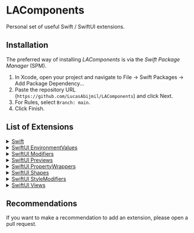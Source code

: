 # LAComponents

Personal set of useful Swift / SwiftUI extensions.


## Installation 

The preferred way of installing *LAComponents* is via the *Swift Package Manager* (SPM).

1. In Xcode, open your project and navigate to File → Swift Packages → Add Package Dependency...
2. Paste the repository URL (`https://github.com/LucasAbijmil/LAComponents`) and click Next.
3. For Rules, select `Branch: main`.
4. Click Finish.


## List of Extensions

<details>
	<summary><a href="https://github.com/LucasAbijmil/LAComponents/tree/main/Sources/LAComponents/Swift">Swift</a></summary>
	<ul>
		<li>
			<details>
				<summary><code><a href="https://github.com/LucasAbijmil/LAComponents/blob/main/Sources/LAComponents/Swift/Swift%20Types/Array.swift">Array</a></code></summary>
				<ul>
					<li><code>prepend(_ element: Element)</code> : Insert an Element at the beginning of the given Array.</li>
					<li><code>removeDuplicate() -> [Element]</code> : Delete all duplicate elements in a given Array.</li>
					<li><code>removeAll(_ element: Element) -> [Element]</code> : Delete all occurrences of an Element in a given Array.</li>
					<li><code>removeAll(_ elements: [Element]) -> [Element]</code> : Delete all occurrences of the Elements in the Array passed as parameters.</li>
				</ul>
			</details>
		</li>
		<li>
			<details>
				<summary><code><a href="https://github.com/LucasAbijmil/LAComponents/blob/main/Sources/LAComponents/Swift/Swift%20Types/Bundle.swift">Bundle</a></code></summary>
				<ul>
					<li><code>releaseVersion</code> : Return the current release version.</li>
					<li><code>buildVersion</code> : Return the current build version.</li>
				</ul>
			</details>
		</li>
		<li>
			<details>
				<summary><code><a href="https://github.com/LucasAbijmil/LAComponents/blob/main/Sources/LAComponents/Swift/Swift%20Types/Collection.swift">Collection</a></code></summary>
				<ul>
					<li><code>subscript(safe index: Index) -> Element?</code> : Custom subscript to avoid a crash when you try to access an index that is not necessarily contained in a Collection.</li>
				</ul>
			</details>
		</li>
		<li>
			<details>
				<summary><code><a href="https://github.com/LucasAbijmil/LAComponents/blob/main/Sources/LAComponents/Swift/Swift%20Types/Date.swift">Date</a></code></summary>
				<ul>
					<li><code>string(format: String) -> String</code> : Convert a Date to a String in the format you provide.</li>
				</ul>
			</details>
		</li>
		<li>
			<details>
				<summary><code><a href="https://github.com/LucasAbijmil/LAComponents/blob/main/Sources/LAComponents/Swift/Swift%20Types/Double.swift">Double</a></code></summary>
				<ul>
					<li><code>castInt</code> : Cast a Double as an Int.</li>
					<li><code>castRoundedInt</code> : Cast a Double rounded as an Int.</li>
					<li><code>castFloat</code> : Cast a Double as a Float.</li>
					<li><code>castCGFloat</code> : Cast a Double as a CGFloat.</li>
				</ul>
			</details>
		</li>
		<li>
			<details>
				<summary><code><a href="https://github.com/LucasAbijmil/LAComponents/blob/main/Sources/LAComponents/Swift/Swift%20Types/Int.swift">Int</a></code></summary>
				<ul>
					<li><code>castDouble</code> : Cast an Int as a Double.</li>
					<li><code>castFloat</code> : Cast an Int as a Float.</li>
					<li><code>castCGFloat</code> : Cast an Int as a CGFloat.</li>
				</ul>
			</details>
		</li>
		<li>
			<details>
				<summary><code><a href="https://github.com/LucasAbijmil/LAComponents/tree/main/Sources/LAComponents/Swift/Swift%20Types/Optionals">Optionals</a></code></summary>
				<ul>
					<li>
						<details>
							<summary><code><a href="https://github.com/LucasAbijmil/LAComponents/blob/main/Sources/LAComponents/Swift/Swift%20Types/Optionals/OptionalString.swift">Optional String</a></code></summary>
							<ul>
								<li><code>orEmpty</code> : A computed property, that returns the optional String unwrap or an empty one if the value is nil.</li>
							</ul>
						</details>
					</li>
				</ul>
			</details>
		</li>
		<li>
			<details>
				<summary><code><a href="https://github.com/LucasAbijmil/LAComponents/tree/main/Sources/LAComponents/Swift/Swift%20Types/Strings">String</a></code></summary>
				<ul>
					<li>
						<details>
							<summary><code><a href="https://github.com/LucasAbijmil/LAComponents/blob/main/Sources/LAComponents/Swift/Swift%20Types/Strings/String.swift">String</a></code></summary>
							<ul>
								<li><code>empty</code> : An empty String.</li>
								<li><code>trimmed</code> : A computed property that returns a new String that removes spaces and new lines at both ends of the String.</li>
								<li><code>firstLetterCapitalized</code> : A computed property that returns the String with the first letter capitalized.</li>
								<li><code>date(format: String) -> Date?</code> : Convert a String to a Date? in the format you provide.</li>
								<li><code>capitalizingFirstLetter() -> String</code> : Transforms the first letter of the String into a capitalized letter.</li>
							</ul>
						</details>
					</li>
					<li>
						<details>
							<summary><code><a href="https://github.com/LucasAbijmil/LAComponents/blob/main/Sources/LAComponents/Swift/Swift%20Types/Strings/StringInterpolation.swift">String Interpolation</a></code></summary>
							<ul>
								<li><code>appendInterpolation(localized key: String, _ args: CVarArg...)</code> : A custom String Interpolation which allows to use a localized string with parameters more easily.</li>
							</ul>
						</details>
					</li>
				</ul>
			</details>
		</li>
		<li>
			<details>
				<summary><code><a href="https://github.com/LucasAbijmil/LAComponents/tree/main/Sources/LAComponents/Swift/Swift%20Functions">Functions</a></code></summary>
				<ul>
					<li><code><a href="https://github.com/LucasAbijmil/LAComponents/blob/main/Sources/LAComponents/Swift/Swift%20Functions/Log.swift">log()</a></code> :  A custom log function that prints the message, file, function and the line calling this function.</li>
				</ul>
			</details>
		</li>
	</ul>
</details>

<details>
	<summary><a href="https://github.com/LucasAbijmil/LAComponents/tree/main/Sources/LAComponents/SwiftUI%20EnvironmentValues">SwiftUI EnvironmentValues</a></summary>
	<ul>
		<li><code><a href="https://github.com/LucasAbijmil/LAComponents/blob/main/Sources/LAComponents/SwiftUI%20EnvironmentValues/CurrentDevice.swift">CurrentDevice</a></code> : An EnvironmentValue that returns the current iOS device.</li>
		<li><code><a href="https://github.com/LucasAbijmil/LAComponents/blob/main/Sources/LAComponents/SwiftUI%20EnvironmentValues/HapticFeedback.swift">HapticFeedback</a></code> : An EnvironmentValue that creates and triggers an haptic feedback.</li>
	</ul>
</details>

<details>
	<summary><a href="https://github.com/LucasAbijmil/LAComponents/tree/main/Sources/LAComponents/SwiftUI%20Modifiers">SwiftUI Modifiers</a></summary>
	<ul>
		<details>
			<summary><a href="https://github.com/LucasAbijmil/LAComponents/tree/main/Sources/LAComponents/SwiftUI%20Modifiers/OS%20Modifiers">OS Modifiers</a></summary>
			<ul>
				<li><code><a href="https://github.com/LucasAbijmil/LAComponents/blob/main/Sources/LAComponents/SwiftUI%20Modifiers/OS%20Modifiers/iOS.swift">iOS&lt;Content: View&gt;(_ modifier: (Self) -> Content) -> some View</a></code> : Execute a closure that allows to apply a modifier on a View only for iOS.</li>
				<li><code><a href="https://github.com/LucasAbijmil/LAComponents/blob/main/Sources/LAComponents/SwiftUI%20Modifiers/OS%20Modifiers/iOS.swift">iOS&lt;T: ViewModifier&gt;(_ modifier: T) -> some View</a></code> : Apply a ViewModifier on a View only for iOS.</li>
				<br>
				<li><code><a href="https://github.com/LucasAbijmil/LAComponents/blob/main/Sources/LAComponents/SwiftUI%20Modifiers/OS%20Modifiers/macOS.swift">macOS&lt;Content: View&gt;(_ modifier: (Self) -> Content) -> some View</a></code> : Execute a closure that allows to apply a modifier on a View only for macOS.</li>
				<li><code><a href="https://github.com/LucasAbijmil/LAComponents/blob/main/Sources/LAComponents/SwiftUI%20Modifiers/OS%20Modifiers/macOS.swift">macOS&lt;T: ViewModifier&gt;(_ modifier: T) -> some View</a></code> : Apply a ViewModifier on a View only for macOS.</li>
				<br>
				<li><code><a href="https://github.com/LucasAbijmil/LAComponents/blob/main/Sources/LAComponents/SwiftUI%20Modifiers/OS%20Modifiers/tvOS.swift">tvOS&lt;Content: View&gt;(_ modifier: (Self) -> Content) -> some View</a></code> : Execute a closure that allows to apply a modifier on a View only for tvOS.</li>
				<li><code><a href="https://github.com/LucasAbijmil/LAComponents/blob/main/Sources/LAComponents/SwiftUI%20Modifiers/OS%20Modifiers/tvOS.swift">tvOS&lt;T: ViewModifier&gt;(_ modifier: T) -> some View</a></code> : Apply a ViewModifier on a View only for tvOS.</li>
				<br>
				<li><code><a href="https://github.com/LucasAbijmil/LAComponents/blob/main/Sources/LAComponents/SwiftUI%20Modifiers/OS%20Modifiers/watchOS.swift">watchOS&lt;Content: View&gt;(_ modifier: (Self) -> Content) -> some View</a></code> : Execute a closure that allows to apply a modifier on a View only for watchOS.</li>
				<li><code><a href="https://github.com/LucasAbijmil/LAComponents/blob/main/Sources/LAComponents/SwiftUI%20Modifiers/OS%20Modifiers/watchOS.swift">watchOS&lt;T: ViewModifier&gt;(_ modifier: T) -> some View</a></code> : Apply a ViewModifier on a View only for watchOS.</li>
			</ul>
		</details>
		<li><code><a href="https://github.com/LucasAbijmil/LAComponents/blob/main/Sources/LAComponents/SwiftUI%20Modifiers/BackgroundColor.swift">backgroundColor(_ color: Color) -> some View</a></code> : A color considered as a View to use it as a background.</li>
		<li><code><a href="https://github.com/LucasAbijmil/LAComponents/blob/main/Sources/LAComponents/SwiftUI%20Modifiers/BackgroundColor.swift"> backgroundColor(_ color: Color, at opacity: Double) -> some View</a></code> : A color with an opacity considered as a View to use it as a background.</li>
		<br>
		<li><code><a href="https://github.com/LucasAbijmil/LAComponents/blob/main/Sources/LAComponents/SwiftUI%20Modifiers/CornerRadius.swift">cornerRadius(_ radius: CGFloat, corners: UIRectCorner) -> some View</a></code> : Apply a radius to the corners specified.</li>
		<br>
		<li><code><a href="https://github.com/LucasAbijmil/LAComponents/blob/main/Sources/LAComponents/SwiftUI%20Modifiers/Dialog.swift">dialog&lt;Content: View&gt;(isPresented: Binding&lt;Bool&gt;, backgroundColor: Color, onDismiss: (() -> Void)? = nil, @ViewBuilder content: @escaping () -> Content) -> some View</a></code> : Presents a custom dialog when a given condition is true.</li>
		<li><code><a href="https://github.com/LucasAbijmil/LAComponents/blob/main/Sources/LAComponents/SwiftUI%20Modifiers/Dialog.swift">dialog&lt;Item: Identifiable, Content: View&gt;(item: Binding&lt;Item?&gt;, backgroundColor: Color, onDismiss: (() -> Void)? = nil, @ViewBuilder content: @escaping (Item) -> Content) -> some View</a></code> : Presents a custom dialog using the given item as a data source for the dialog's content.</li>
		<br>
		<li><code><a href= "https://github.com/LucasAbijmil/LAComponents/blob/main/Sources/LAComponents/SwiftUI%20Modifiers/Hud.swift">hud&lt;Content: View&gt;(isPresented: Binding&lt;Bool&gt;, timer: Double, onDismiss: (() -> Void)? = nil, @ViewBuilder content: @escaping () -> Content) -> some View</a></code> : Presents a heads-up display (HUD) when a given condition is true.</li>
		<li><code><a href= "https://github.com/LucasAbijmil/LAComponents/blob/main/Sources/LAComponents/SwiftUI%20Modifiers/Hud.swift">hud&lt;Item: Identifiable, Content: View&gt;(item: Binding&lt;Item?&gt;, timer: Double, onDismiss: (() -> Void)? = nil, @ViewBuilder content: @escaping (Item) -> Content) -> some View</a></code> : Presents a heads-up display (HUD) using the given item as a data source for the heads-up display's content.</li>
		<br>
		<li><code><a href="https://github.com/LucasAbijmil/LAComponents/blob/main/Sources/LAComponents/SwiftUI%20Modifiers/If.swift">if&lt;Content: View&gt;(_ condition: Binding&lt;Bool&gt;, _ transform: (Self) -> Content) -> some View</a></code> : Execute a closure depending on a Binding&lt;Bool&gt; to apply a modifier on a View.</li>
		<li><code><a href="https://github.com/LucasAbijmil/LAComponents/blob/main/Sources/LAComponents/SwiftUI%20Modifiers/If.swift">if&lt;Content: View&gt;(_ condition: Bool, _ transform: (Self) -> Content) -> some View</a></code> : Execute a closure depending on a Bool to apply a modifier on a View.</li>
		<br>
		<li><code><a href="https://github.com/LucasAbijmil/LAComponents/blob/main/Sources/LAComponents/SwiftUI%20Modifiers/If.swift">if&lt;IfContent: View, ElseContent: View&gt;(_ condition: Binding&lt;Bool&gt;, _ ifTransform: (Self) -> IfContent, else elseTransform: (Self) -> ElseContent) -> some View</a></code> : Execute one closure or another depending on a Binding&lt;Bool&gt; to apply a modifier on a View.</li>
		<li><code><a href="https://github.com/LucasAbijmil/LAComponents/blob/main/Sources/LAComponents/SwiftUI%20Modifiers/If.swift">if&lt;IfContent: View, ElseContent: View&gt;(_ condition: Bool, _ ifTransform: (Self) -> IfContent, else elseTransform: (Self) -> ElseContent) -> some View</a></code> : Execute one closure or another depending on a Bool to apply a modifier on a View.</li>
		<br>
		<li><code><a href="https://github.com/LucasAbijmil/LAComponents/blob/main/Sources/LAComponents/SwiftUI%20Modifiers/If.swift">if&lt;T: ViewModifier&gt;(_ condition: Binding&lt;Bool&gt;, apply modifier: T) -> some View</a></code> : Apply a ViewModifier if the Binding&lt;Bool&gt; is set to true.</li>
		<li><code><a href="https://github.com/LucasAbijmil/LAComponents/blob/main/Sources/LAComponents/SwiftUI%20Modifiers/If.swift">if&lt;T: ViewModifier&gt;(_ condition: Bool, apply modifier: T) -> some View</a></code> : Apply a ViewModifier if the Bool is set to true.</li>
		<br>
		<li><code><a href="https://github.com/LucasAbijmil/LAComponents/blob/main/Sources/LAComponents/SwiftUI%20Modifiers/If.swift">if&lt;T: ViewModifier, U: ViewModifier&gt;(_ condition: Binding&lt;Bool&gt;, apply trueModifier: T, else falseModifier: U) -> some View</a></code> : Apply one ViewModifier or another depending on a Binding&lt;Bool&gt;.</li>
		<li><code><a href="https://github.com/LucasAbijmil/LAComponents/blob/main/Sources/LAComponents/SwiftUI%20Modifiers/If.swift">if&lt;T: ViewModifier, U: ViewModifier&gt;(_ condition: Bool, apply trueModifier: T, else falseModifier: U) -> some View</a></code> : Apply one ViewModifier or another depending on a Bool.</li>
		<br>
		<li><code><a href="https://github.com/LucasAbijmil/LAComponents/blob/main/Sources/LAComponents/SwiftUI%20Modifiers/IfLet.swift">ifLet&lt;T, Content: View&gt;(_ value: Binding&lt;T?&gt;, _ transform: (Self, T) -> Content) -> some View</a></code> : Execute a closure depending on a Binding&lt;T?&gt; to apply a modifier on a View.</li>
		<li><code><a href="https://github.com/LucasAbijmil/LAComponents/blob/main/Sources/LAComponents/SwiftUI%20Modifiers/IfLet.swift">ifLet&lt;T, Content: View&gt;(_ value: T?, _ transform: (Self, T) -> Content) -> some View</a></code> : Execute a closure depending on a T? to apply a modifier on a View.</li>
		<br>
		<li><code><a href="https://github.com/LucasAbijmil/LAComponents/blob/main/Sources/LAComponents/SwiftUI%20Modifiers/IfLet.swift">ifLet&lt;T, IfLetContent: View, ElseContent: View&gt;(_ value: Binding&lt;T?&gt;, _ ifLetTransform: (Self, T) -> IfLetContent, else elseTransform: (Self) -> ElseContent) -> some View</a></code> : Execute one closure or another depending on a Binding&lt;T?&gt; to apply a modifier on a View.</li>
		<li><code><a href="https://github.com/LucasAbijmil/LAComponents/blob/main/Sources/LAComponents/SwiftUI%20Modifiers/IfLet.swift">ifLet&lt;T, IfLetContent: View, ElseContent: View&gt;(_ value: T?, _ ifLetTransform: (Self, T) -> IfLetContent, else elseTransform: (Self) -> ElseContent) -> some View</a></code> : Execute one closure or another depending on a T? to apply a modifier on a View.</li>
		<br>
		<li><code><a href="https://github.com/LucasAbijmil/LAComponents/blob/main/Sources/LAComponents/SwiftUI%20Modifiers/IfLet.swift">ifLet&lt;T, U: ViewModifier&gt;(_ value: Binding&lt;T?&gt;, apply modifier: U) -> some View</a></code> : Apply a ViewModifier if the Binding&lt;T?&gt; is not nil.</li>
		<li><code><a href="https://github.com/LucasAbijmil/LAComponents/blob/main/Sources/LAComponents/SwiftUI%20Modifiers/IfLet.swift">ifLet&lt;T, U: ViewModifier&gt;(_ value: T?, apply modifier: U) -> some View</a></code> : Apply a ViewModifier if the T? is not nil.</li>
		<br>
		<li><code><a href="https://github.com/LucasAbijmil/LAComponents/blob/main/Sources/LAComponents/SwiftUI%20Modifiers/IfLet.swift">ifLet&lt;T, U: ViewModifier, V: ViewModifier&gt;(_ value: Binding&lt;T?&gt;, apply trueModifier: U, else falseModifier: V) -> some View</a></code> : Apply one ViewModifier or another depending on a Binding&lt;T?&gt;.
		<li><code><a href="https://github.com/LucasAbijmil/LAComponents/blob/main/Sources/LAComponents/SwiftUI%20Modifiers/IfLet.swift">ifLet&lt;T, U: ViewModifier, V: ViewModifier&gt;(_ value: T?, apply trueModifier: U, else falseModifier: V) -> some View</a></code> : Apply one ViewModifier or another depending on a T?.</li>
		<br>
		<li><code><a href="https://github.com/LucasAbijmil/LAComponents/blob/main/Sources/LAComponents/SwiftUI%20Modifiers/Redacted.swift">redacted(_ reason: RedactionReasons) -> some View</a></code> : Adds a custom reason to apply a redaction to this view hierarchy.</li>
	</ul>
</details>

<details>
	<summary><a href="https://github.com/LucasAbijmil/LAComponents/tree/main/Sources/LAComponents/SwiftUI%20Previews">SwiftUI Previews</a></summary>
	<ul>
		<li>
			<details>
				<summary><a href="https://github.com/LucasAbijmil/LAComponents/tree/main/Sources/LAComponents/SwiftUI%20Previews/Components">Components</a></summary>
				<ul>
					<li><code><a href="https://github.com/LucasAbijmil/LAComponents/blob/main/Sources/LAComponents/SwiftUI%20Previews/Components/ComponentWithColorSchemes.swift">previewComponentWithColorSchemes()</a></code> : A method that allows you to preview a component with each case of ColorScheme.</li>
					<li><code><a href="https://github.com/LucasAbijmil/LAComponents/blob/main/Sources/LAComponents/SwiftUI%20Previews/Components/ComponentWithDynamicTypes.swift">previewComponentWithDynamicTypes(colorScheme: ColorScheme)</a></code> : A method that allows you to preview a component with each case of ContentSizeCategory.</li>
				</ul>
			</details>
		</li>
		<li>
			<details>
				<summary><a href="https://github.com/LucasAbijmil/LAComponents/tree/main/Sources/LAComponents/SwiftUI%20Previews/Content">Content</a></summary>
				<ul>
					<li><code><a href="https://github.com/LucasAbijmil/LAComponents/blob/main/Sources/LAComponents/SwiftUI%20Previews/Content/ContentWithColorSchemes.swift">previewWithColorSchemes()</a></code> : A method that allows you to preview a content with each case of ColorScheme.</li>
					<li><code><a href="https://github.com/LucasAbijmil/LAComponents/blob/main/Sources/LAComponents/SwiftUI%20Previews/Content/ContentWithDynamicTypes.swift">previewWithDynamicTypes(colorScheme: ColorScheme)</a></code> : A method that allows you to preview a content with each case of ContentSizeCategory.</li>
				</ul>
			</details>
		</li>
		<li>
			<details>
				<summary><a href="https://github.com/LucasAbijmil/LAComponents/tree/main/Sources/LAComponents/SwiftUI%20Previews/Devices">Devices</a></summary>
				<ul>
					<li><code><a href="https://github.com/LucasAbijmil/LAComponents/blob/main/Sources/LAComponents/SwiftUI%20Previews/Devices/DevicesPreview.swift">previewDevices(_ devices: [Device])</a></code> : A method that allows you to preview a content on multiple Device at the same time.</li>
				</ul>
			</details>
		</li>
		<li><code><a href="https://github.com/LucasAbijmil/LAComponents/blob/main/Sources/LAComponents/SwiftUI%20Previews/BindingMock.swift">mock(_ value: Value) -> Self</a></code> : A convenient Binding for creating fully dynamic mocks.</li>
	</ul>
</details>

<details>
	<summary><a href="https://github.com/LucasAbijmil/LAComponents/tree/main/Sources/LAComponents/SwiftUI%20PropertyWrappers">SwiftUI PropertyWrappers</a></summary>
	<ul>
		<li>
			<details>
				<summary><code><a href="https://github.com/LucasAbijmil/LAComponents/blob/main/Sources/LAComponents/SwiftUI%20PropertyWrappers/AppStorage.swift">@AppStorage</a></code></summary>
				<ul>
					<li><code>init(defaultValue: Bool, key: String, store: UserDefaults? = nil)</code> : Creates a property that can read and write to a boolean user default.</li>
					<li><code>init(defaultValue: Int, key: String, store: UserDefaults? = nil)</code> : Creates a property that can read and write to an integer user default.</li>
					<li><code>init(defaultValue: Double, key: String, store: UserDefaults? = nil)</code> : Creates a property that can read and write to a double user default.</li>
					<li><code>init(defaultValue: String, key: String, store: UserDefaults? = nil)</code> : Creates a property that can read and write to a string user default.</li>
					<li><code>init(defaultValue: URL, key: String, store: UserDefaults? = nil)</code> : Creates a property that can read and write to a url user default.</li>
					<li><code>init(defaultValue: Data, key: String, store: UserDefaults? = nil)</code> : Creates a property that can read and write to a user default as data.</li>
					<li><code>init(defaultValue: Value, key: String, store: UserDefaults? = nil)</code> : Creates a property that can read and write to an integer user default, transforming that to RawRepresentable data type.</li>
					<li><code>init(defaultValue: Value, key: String, store: UserDefaults? = nil)</code> : Creates a property that can read and write to a string user default, transforming that to RawRepresentable data type.</li>
				</ul>
			</details>
		</li>
		<li>
			<details>
				<summary><code><a href="https://github.com/LucasAbijmil/LAComponents/blob/main/Sources/LAComponents/SwiftUI%20PropertyWrappers/Binding.swift">@Binding</a></code></summary>
				<ul>
					<li><code>onChange(_ completion: @escaping (Value) -> Void) -> Binding&lt;Value&gt;</code> : A method equivalent to onChange(of: perform:) but which can be attached to the Binding itself.</li>
				</ul>
			</details>
		</li>
	</ul>
</details>

<details>
	<summary><a href="https://github.com/LucasAbijmil/LAComponents/tree/main/Sources/LAComponents/SwiftUI%20Shapes">SwiftUI Shapes</a></summary>
	<ul>
		<li>
			<summary><code><a href="https://github.com/LucasAbijmil/LAComponents/blob/main/Sources/LAComponents/SwiftUI%20Shapes/Arc.swift">Arc</a></code> : An arc centered on the frame of the view containing it.</summary>
		</li>
		<li>
			<summary><code><a href="https://github.com/LucasAbijmil/LAComponents/blob/main/Sources/LAComponents/SwiftUI%20Shapes/Polygon.swift">Polygon</a></code> : A polygonal shape aligned inside the frame of the view containing it.</summary>
		</li>
		<li>
			<details>
				<summary><a href="https://github.com/LucasAbijmil/LAComponents/blob/main/Sources/LAComponents/SwiftUI%20Shapes/InsettableShape.swift"><code>Shape</code> conforms to <code>InsettableShape</code></a></summary>
				<ul>
					<li><code>fillInnerOutterStroke(color: Color, strokeColor: Color, lineWidth: CGFloat) -> some View</code> : Fills the background of the Shape and strokes it halfway from the inside and outside.</li>
					<li><code>fillInnerStroke(color: Color, strokeColor: Color, lineWidth: CGFloat) -> some View</code> : Fills the background of the Shape and strokes it from the inside.</li>
				</ul>
			</details>
		</li>
	</ul>
</details>

<details>
	<summary><a href="https://github.com/LucasAbijmil/LAComponents/tree/main/Sources/LAComponents/SwiftUI%20StyleModifiers">SwiftUI StyleModifiers</a></summary>
	<ul>
		<li><code><a href="https://github.com/LucasAbijmil/LAComponents/blob/main/Sources/LAComponents/SwiftUI%20StyleModifiers/CheckBoxToggleStyle.swift">CheckBoxToggleStyle</a></code> : A ToggleStyle that displays a checkbox.</li>
		<li><code><a href="https://github.com/LucasAbijmil/LAComponents/blob/main/Sources/LAComponents/SwiftUI%20StyleModifiers/RadioToggleStyle.swift">RadioToggleStyle</a></code> : A ToggleStyle that displays a radio button.</li>
	</ul>
</details>

<details>
	<summary><a href="https://github.com/LucasAbijmil/LAComponents/tree/main/Sources/LAComponents/SwiftUI%20Views">SwiftUI Views</a></summary>
	<ul>
		<li><code><a href="https://github.com/LucasAbijmil/LAComponents/blob/main/Sources/LAComponents/SwiftUI%20Views/BlurView.swift">BlurView</a></code> : A view that displays a blurred effect.</li>
		<li><code><a href="https://github.com/LucasAbijmil/LAComponents/blob/main/Sources/LAComponents/SwiftUI%20Views/DismissKeyboard.swift">dismissKeyboard()</a></code> : Forces the first responder to hide the keyboard by sending the action to the shared application.</li>
		<li>
			<details>
				<summary><code><a href="https://github.com/LucasAbijmil/LAComponents/blob/main/Sources/LAComponents/SwiftUI%20Views/GeometryProxy.swift">GeometryProxy</a></code></summary>
				<ul>
					<li><code>width</code> : A contraction of <code>size.width</code>.</li>
					<li><code>height</code> : A contraction of <code>size.height</code>.</li>
					<li><code>safeTop</code> : A contraction of <code>safeAreaInsets.top</code>.</li>
					<li><code>safeBottom</code> : A contraction of <code>safeAreaInsets.bottom</code>.</li>
				</ul>
			</details>
		</li>
		<li>
			<details>
				<summary><code><a href="https://github.com/LucasAbijmil/LAComponents/blob/main/Sources/LAComponents/SwiftUI%20Views/Image.swift">Image</a></code></summary>
				<ul>
					<li><code>init(SFSymbol: SFSymbol)</code> : A delegating initializer for instantiate a SFSymbol more easily.</li>
				</ul>
			</details>
		</li>
		<li>
			<details>
				<summary><code><a href="https://github.com/LucasAbijmil/LAComponents/blob/main/Sources/LAComponents/SwiftUI%20Views/Label.swift">Label</a></code></summary>
				<ul>
					<li><code>init(_ title: String, SFSymbol: SFSymbol)</code> : A delegating initializer for instantiate a Label with a title generated from a String and a SFSymbol.</li>
				</ul>
			</details>
		</li>
	</ul>
</details>


## Recommendations

If you want to make a recommendation to add an extension, please open a pull request.